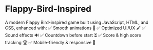 # Flappy-Bird-Inspired
A modern Flappy Bird-inspired game built using JavaScript, HTML, and CSS, enhanced with: ✅ Smooth animations 🎨 ✅ Optimized UI/UX 🖌️ ✅ Sound effects 🔊 ✅ Countdown before start ⏳ ✅ Score &amp; high score tracking 🏆 ✅ Mobile-friendly &amp; responsive 📱
